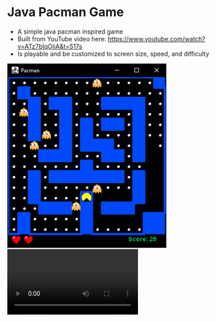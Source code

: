 # Java Pacman Game
- A simple java pacman inspired game
- Built from YouTube video here: https://www.youtube.com/watch?v=ATz7bIqOjiA&t=517s
- Is playable and be customized to screen size, speed, and difficulty



![Pacman Screenshot](https://github.com/bensonkarki/pacman/blob/main/PacmanJava/images/PacmanScreenshot.PNG)
![Pacman Video](https://github.com/bensonkarki/pacman/blob/main/PacmanJava/images/PacmanDemo.mp4)
